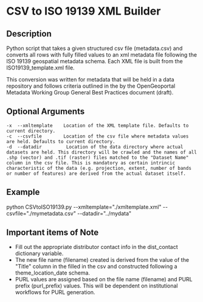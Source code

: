CSV to ISO 19139 XML Builder
============================

Description
-----------
Python script that takes a given structured csv file (metadata.csv) and converts all rows with fully filled values to an xml metadata file following the ISO 19139 geospatial metadata schema.  Each XML file is built from the ISO19139_template.xml file.

This conversion was written for metadata that will be held in a data repository and follows criteria outlined in the by the OpenGeoportal Metadata Working Group General Best Practices document (draft).


Optional Arguments
------------------
    -x  --xmltemplate    Location of the XML template file. Defaults to current directory.
    -c  --csvfile        Location of the csv file where metadata values are held. Defaults to current directory.
    -d  --datadir         Location of the data directory where actual datasets are held. This directory will be crawled and the names of all .shp (vector) and .tif (raster) files matched to the "Dataset Name" column in the csv file. This is mandatory as certain intrincic characteristic of the data (e.g. projection, extent, number of bands or number of features) are derived from the actual dataset itself.

	
Example
-------
python CSVtoISO19139.py --xmltemplate="./xmltemplate.xml" --csvfile="./mymetadata.csv" --datadir="../mydata"


Important items of Note
-----------------------
 - Fill out the appropriate distributor contact info in the dist_contact dictionary variable.
 - The new file name (filename) created is derived from the value of the "Title" column in the filled in the csv and constructed following a theme_location_date schema.
 - PURL values are assigned based on the file name (filename) and PURL prefix (purl_prefix) values. This will be dependent on institutional workflows for PURL generation.
